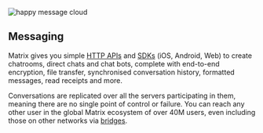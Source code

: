 <div>

![happy message cloud](assets/basic_elaboration_message_happy.svg)

## Messaging

</div>

Matrix gives you simple [HTTP APIs](https://spec.matrix.org) and [SDKs](/sdks/) (iOS, Android, Web) to create chatrooms,
direct chats and chat bots, complete with end-to-end encryption, file transfer,
synchronised conversation history, formatted messages, read receipts and more.

Conversations are replicated over all the servers participating in them, meaning there are no single point of control or failure. You can reach any other user in the global Matrix ecosystem of over 40M users, even including those on other networks via [bridges](/bridges/).
